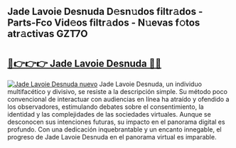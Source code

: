 ## Jade Lavoie Desnuda D𝚎sn𝚞dos filtr𝚊dos - Parts-Fco Vid𝚎os filtr𝚊dos - N𝚞evas f𝚘tos atr𝚊ctivas GZT7O

# <h2><a href="http://mb598x.tromn.icu/?c=Jade+Lavoie+Desnuda">🔗👉👉👉 Jade Lavoie Desnuda 🔗🔗</a></h2>

[![Jade Lavoie Desnuda nuevo](https://i.imgur.com/pEAQMta.gif)](http://mb598x.tromn.icu/?c=Jade+Lavoie+Desnuda)
Jade Lavoie Desnuda, un individuo multifacético y divisivo, se resiste a la descripción simple. Su método poco convencional de interactuar con audiencias en línea ha atraído y ofendido a los observadores, estimulando debates sobre el consentimiento, la identidad y las complejidades de las sociedades virtuales. Aunque se desconocen sus intenciones futuras, su impacto en el panorama digital es profundo. Con una dedicación inquebrantable y un encanto innegable, el progreso de Jade Lavoie Desnuda en el panorama virtual es imparable.
